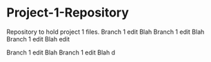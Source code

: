 # Project-1-Repository
Repository to hold project 1 files.
Branch 1 edit Blah
Branch 1 edit Blah
Branch 1 edit Blah
edit


Branch 1 edit Blah
Branch 1 edit Blah
d
